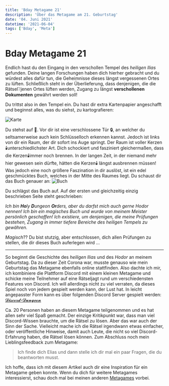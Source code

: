 ```yaml
---
title: 'Bday Metagame 21'
description: 'Über das Metagame am 21. Geburtstag'
date: '04. Juni 2021'
datetime: '2021-06-04'
tags: ['Bday', 'Meta']
---
```


# Bday Metagame 21

Endlich hast du den Eingang in den verschollen Tempel des _heiligen Ilias_ gefunden.
Deine langen Forschungen haben dich hierher gebracht und du würdest alles dafür tun, die Geheimnisse dieses längst vergessenen Ortes zu lüften.
Schließlich steht in der Überlieferung, dass denjenigen, die die Rätsel:grey_question:jenen Ortes lüften werden, Zugang zu längst **verschollenen Dokumenten** gewährt werden soll!

Du trittst also in den Tempel ein. Du hast dir extra Kartenpapier angeschafft und beginnst alles, was du siehst, zu kartografieren:

![Karte](prologue_map.png)

Du stehst auf :arrow_down_small:. Vor dir ist eine verschlossene Tür :lock:, an welcher du seltsamerweise auch kein Schlüsselloch erkennen kannst. Jedoch ist links von dir ein Raum, der dir sofort ins Auge springt.
Der Raum ist voller Kerzen:candle:unterschiedlichster Art. Dich schockiert und fasziniert gleichermaßen, dass die Kerzen:candle:immer noch brennen. In der langen Zeit, in der niemand mehr hier gewesen sein dürfte, hätten die Kerzen:candle: längst ausbrennen müssen!
Was jedoch eine noch größere Faszination in dir auslöst, ist ein edel geschmücktes Buch, welches in der Mitte des Raumes liegt. Du schaust dir das Buch genauer an:
![Buch](hodor.png)

Du schlägst das Buch auf. Auf der ersten und gleichzeitig einzig beschrieben Seite steht geschrieben:

_Ich bin **Ho**ly **D**ungeon **Or**ders, aber du darfst mich auch gerne Hodor nennen!
Ich bin ein magisches Buch und wurde von meinem Meister persönlich geschaffen!
Ich existiere, um denjenigen, die meine Prüfungen bestehen, Zugang in immer tiefere Bereiche des heiligen Tempels zu gewähren._

_Magisch_?? Du bist stutzig, aber entschlossen, dich allen Prüfungen zu stellen, die dir dieses Buch auferlegen wird ...

---

So beginnt die Geschichte des _heiligen Ilias_ und des _Hodor_ an meinem Geburtstag.
Da zu dieser Zeit Corona war, musste genauso wie mein Geburtstag das Metagame ebenfalls online stattfinden.
Also dachte ich mir, ich kombiniere die Plattform Discord mit einem kleinen Metagame und schicke meine Teilnehmer auf eine Rätseljagt rund um verschiedensten Features von Discord.
Ich will allerdings nicht zu viel verraten, da dieses Spiel noch von jedem gespielt werden kann, der Lust hat.
In leicht angepasster Form kann es über folgenden Discord Server gespielt werden: [𝓓𝓲𝓼𝓬𝓸𝓻𝓭-𝓓𝓾𝓷𝓰𝓮𝓸𝓷](https://discord.com/invite/4SdzCaenKs)

Ca. 20 Personen haben an diesem Metagame teilgenommen und es hat allen sehr viel Spaß gemacht. Der einzige Kritikpunkt war, dass man viel Discord-Wissen brauchte, um die Rätsel zu lösen. Aber das war auch der Sinn der Sache. Vielleicht mache ich die Rätsel irgendwann etwas einfacher, oder veröffentliche Hinweise, damit auch Leute, die nicht so viel Discord-Erfahrung haben, die Rätsel lösen können. Zum Abschluss noch mein Lieblingsfeedback zum Metagame:

> Ich finde dich Elias und dann stelle ich dir mal ein paar Fragen, die du beantworten musst.

Ich hoffe, dass ich mit diesem Artikel auch dir eine Inspiration für ein Metagame geben konnte.
Wenn du dich für weitere Metagames interessierst, schau doch mal bei meinen anderen [Metagames](t/Meta) vorbei.
